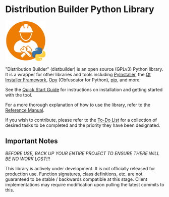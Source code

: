 # Distribution Builder Python Library
![distbuilder logo](https://raw.githubusercontent.com/BuvinJT/distbuilder/master/docs/img/distbuilder128.png)

"Distribution Builder" (distbuilder) is an open source (GPLv3) Python library.
It is a wrapper for other libraries and tools including [PyInstaller](http://www.pyinstaller.org), 
the [Qt Installer Framework](http://doc.qt.io/qtinstallerframework), [Opy](https://pypi.org/project/opy-distbuilder/) (Obfuscator for Python), [pip](https://pypi.org/project/pip/), and more.  

See the [Quick Start Guide](QuickStart.md) for instructions on installation 
and getting started with the tool.

For a more thorough explanation of how to use the 
library, refer to the [Reference Manual](Reference.md).
	
If you wish to contribute, please refer to the [To-Do List](ToDo.md) 
for a collection of desired tasks to be completed and the priority 
they have been designated.
	
## Important Notes

*BEFORE USE, BACK UP YOUR ENTIRE PROJECT TO ENSURE THERE WILL 
BE NO WORK LOST!!!* 

This library is actively under development. It is not 
officially released for production use. Function 
signatures, class definitions, etc. are not 
guaranteed to be stable / backwards compatible at 
this stage.  Client implementations may require 
modification upon pulling the latest commits to this.
